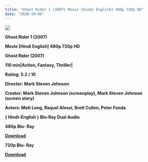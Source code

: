 ```yaml
---
title: "Ghost Rider 1 (2007) Movie [Hindi English] 480p 720p HD"
date: "2020-10-06"
---
```


[**![](https://1.bp.blogspot.com/-X1U6OeH7nwk/XtYejVvHJ6I/AAAAAAAACXU/rMRxgMQlkO8vRv7tBNmLJ7Dtki5rFS7igCLcBGAsYHQ/s1600/ghstrd.jpg)**](https://1.bp.blogspot.com/-X1U6OeH7nwk/XtYejVvHJ6I/AAAAAAAACXU/rMRxgMQlkO8vRv7tBNmLJ7Dtki5rFS7igCLcBGAsYHQ/s1600/ghstrd.jpg)

**Ghost Rider 1 (2007)**

**Movie \[Hindi English\] 480p 720p HD**

**Ghost Rider (2007)**

**110 min|Action, Fantasy, Thriller|**

**Rating: 5.2 / 10** 

**Director: Mark Steven Johnson**

**Creator: Mark Steven Johnson (screenplay), Mark Steven Johnson (screen story)**

**Actors: Matt Long, Raquel Alessi, Brett Cullen, Peter Fonda**

 **{ Hindi-English } Blu-Ray Dual Audio**

**480p Blu- Ray**

**[Download](https://healthtipschk.co/2012/)** 

**720p Blu- Ray**

[**Download**](http://instantdown.xyz/LlXBrFHfZs)
